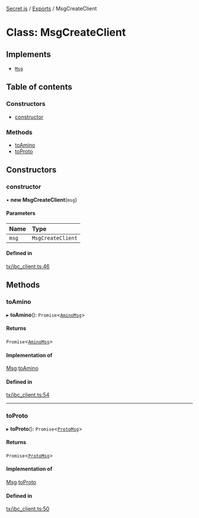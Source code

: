 [Secret.js](../README.md) / [Exports](../modules.md) / MsgCreateClient

# Class: MsgCreateClient

## Implements

- [`Msg`](../interfaces/Msg.md)

## Table of contents

### Constructors

- [constructor](MsgCreateClient.md#constructor)

### Methods

- [toAmino](MsgCreateClient.md#toamino)
- [toProto](MsgCreateClient.md#toproto)

## Constructors

### constructor

• **new MsgCreateClient**(`msg`)

#### Parameters

| Name | Type |
| :------ | :------ |
| `msg` | `MsgCreateClient` |

#### Defined in

[tx/ibc_client.ts:46](https://github.com/scrtlabs/secret.js/blob/839fe3d/src/tx/ibc_client.ts#L46)

## Methods

### toAmino

▸ **toAmino**(): `Promise`<[`AminoMsg`](../modules.md#aminomsg)\>

#### Returns

`Promise`<[`AminoMsg`](../modules.md#aminomsg)\>

#### Implementation of

[Msg](../interfaces/Msg.md).[toAmino](../interfaces/Msg.md#toamino)

#### Defined in

[tx/ibc_client.ts:54](https://github.com/scrtlabs/secret.js/blob/839fe3d/src/tx/ibc_client.ts#L54)

___

### toProto

▸ **toProto**(): `Promise`<[`ProtoMsg`](../interfaces/ProtoMsg.md)\>

#### Returns

`Promise`<[`ProtoMsg`](../interfaces/ProtoMsg.md)\>

#### Implementation of

[Msg](../interfaces/Msg.md).[toProto](../interfaces/Msg.md#toproto)

#### Defined in

[tx/ibc_client.ts:50](https://github.com/scrtlabs/secret.js/blob/839fe3d/src/tx/ibc_client.ts#L50)
